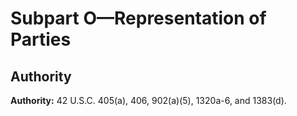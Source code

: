 # Subpart O—Representation of Parties

## Authority

**Authority:** 42 U.S.C. 405(a), 406, 902(a)(5), 1320a-6, and 1383(d).






